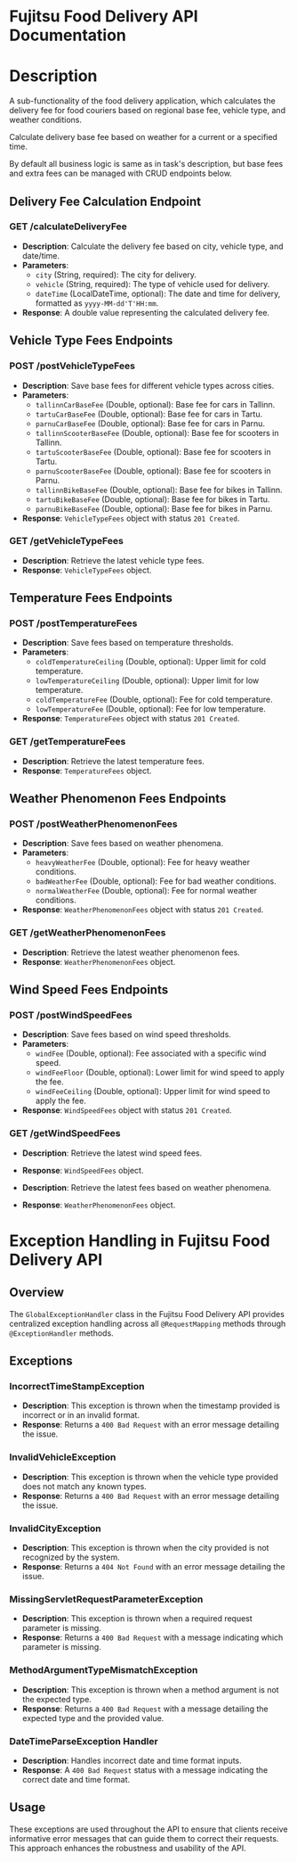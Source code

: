# Fujitsu Food Delivery API Documentation

# Description

A sub-functionality of the food delivery application, which
calculates the delivery fee for food couriers based on regional base fee, vehicle type, and weather
conditions.

Calculate delivery base fee based on weather for a current or a specified time.

By default all business logic is same as in task's description, but base fees and extra fees can be managed with CRUD endpoints below. 

## Delivery Fee Calculation Endpoint

### GET /calculateDeliveryFee
- **Description**: Calculate the delivery fee based on city, vehicle type, and date/time.
- **Parameters**:
  - `city` (String, required): The city for delivery.
  - `vehicle` (String, required): The type of vehicle used for delivery.
  - `dateTime` (LocalDateTime, optional): The date and time for delivery, formatted as `yyyy-MM-dd'T'HH:mm`.
- **Response**: A double value representing the calculated delivery fee.

## Vehicle Type Fees Endpoints

### POST /postVehicleTypeFees
- **Description**: Save base fees for different vehicle types across cities.
- **Parameters**:
  - `tallinnCarBaseFee` (Double, optional): Base fee for cars in Tallinn.
  - `tartuCarBaseFee` (Double, optional): Base fee for cars in Tartu.
  - `parnuCarBaseFee` (Double, optional): Base fee for cars in Parnu.
  - `tallinnScooterBaseFee` (Double, optional): Base fee for scooters in Tallinn.
  - `tartuScooterBaseFee` (Double, optional): Base fee for scooters in Tartu.
  - `parnuScooterBaseFee` (Double, optional): Base fee for scooters in Parnu.
  - `tallinnBikeBaseFee` (Double, optional): Base fee for bikes in Tallinn.
  - `tartuBikeBaseFee` (Double, optional): Base fee for bikes in Tartu.
  - `parnuBikeBaseFee` (Double, optional): Base fee for bikes in Parnu.
- **Response**: `VehicleTypeFees` object with status `201 Created`.

### GET /getVehicleTypeFees
- **Description**: Retrieve the latest vehicle type fees.
- **Response**: `VehicleTypeFees` object.

## Temperature Fees Endpoints

### POST /postTemperatureFees
- **Description**: Save fees based on temperature thresholds.
- **Parameters**:
  - `coldTemperatureCeiling` (Double, optional): Upper limit for cold temperature.
  - `lowTemperatureCeiling` (Double, optional): Upper limit for low temperature.
  - `coldTemperatureFee` (Double, optional): Fee for cold temperature.
  - `lowTemperatureFee` (Double, optional): Fee for low temperature.
- **Response**: `TemperatureFees` object with status `201 Created`.

### GET /getTemperatureFees
- **Description**: Retrieve the latest temperature fees.
- **Response**: `TemperatureFees` object.

## Weather Phenomenon Fees Endpoints

### POST /postWeatherPhenomenonFees
- **Description**: Save fees based on weather phenomena.
- **Parameters**:
  - `heavyWeatherFee` (Double, optional): Fee for heavy weather conditions.
  - `badWeatherFee` (Double, optional): Fee for bad weather conditions.
  - `normalWeatherFee` (Double, optional): Fee for normal weather conditions.
- **Response**: `WeatherPhenomenonFees` object with status `201 Created`.

### GET /getWeatherPhenomenonFees
- **Description**: Retrieve the latest weather phenomenon fees.
- **Response**: `WeatherPhenomenonFees` object.

## Wind Speed Fees Endpoints

### POST /postWindSpeedFees
- **Description**: Save fees based on wind speed thresholds.
- **Parameters**:
  - `windFee` (Double, optional): Fee associated with a specific wind speed.
  - `windFeeFloor` (Double, optional): Lower limit for wind speed to apply the fee.
  - `windFeeCeiling` (Double, optional): Upper limit for wind speed to apply the fee.
- **Response**: `WindSpeedFees` object with status `201 Created`.

### GET /getWindSpeedFees
- **Description**: Retrieve the latest wind speed fees.
- **Response**: `WindSpeedFees` object.

- **Description**: Retrieve the latest fees based on weather phenomena.
- **Response**: `WeatherPhenomenonFees` object.

# Exception Handling in Fujitsu Food Delivery API

## Overview
The `GlobalExceptionHandler` class in the Fujitsu Food Delivery API provides centralized exception handling across all `@RequestMapping` methods through `@ExceptionHandler` methods.

## Exceptions

### IncorrectTimeStampException
- **Description**: This exception is thrown when the timestamp provided is incorrect or in an invalid format.
- **Response**: Returns a `400 Bad Request` with an error message detailing the issue.

### InvalidVehicleException
- **Description**: This exception is thrown when the vehicle type provided does not match any known types.
- **Response**: Returns a `400 Bad Request` with an error message detailing the issue.

### InvalidCityException
- **Description**: This exception is thrown when the city provided is not recognized by the system.
- **Response**: Returns a `404 Not Found` with an error message detailing the issue.

### MissingServletRequestParameterException
- **Description**: This exception is thrown when a required request parameter is missing.
- **Response**: Returns a `400 Bad Request` with a message indicating which parameter is missing.

### MethodArgumentTypeMismatchException
- **Description**: This exception is thrown when a method argument is not the expected type.
- **Response**: Returns a `400 Bad Request` with a message detailing the expected type and the provided value.

### DateTimeParseException Handler
- **Description**: Handles incorrect date and time format inputs.
- **Response**: A `400 Bad Request` status with a message indicating the correct date and time format.

## Usage
These exceptions are used throughout the API to ensure that clients receive informative error messages that can guide them to correct their requests. This approach enhances the robustness and usability of the API.

